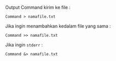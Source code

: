 Output Command kirim ke file :

    Command > namafile.txt

Jika ingin menambahkan kedalam file yang sama :

    Command >> namafile.txt
    
Jika ingin `stderr` :

    Command &> namafile.txt
